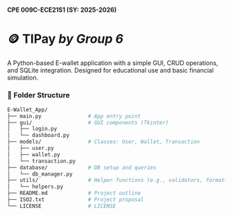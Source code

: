 #### CPE 009C-ECE21S1 (SY: 2025-2026)

# 🪙 **TIPay** *by Group 6*

A Python-based E-wallet application with a simple GUI, CRUD operations, and SQLite integration. Designed for educational use and basic financial simulation.

### 📁 Folder Structure

```bash
E-Wallet_App/
├── main.py               # App entry point
├── gui/                  # GUI components (Tkinter)
│   ├── login.py
│   └── dashboard.py
├── models/               # Classes: User, Wallet, Transaction
│   ├── user.py
│   ├── wallet.py
│   └── transaction.py
├── database/             # DB setup and queries
│   └── db_manager.py
├── utils/                # Helper functions (e.g., validators, formatters)
│   └── helpers.py
├── README.md             # Project outline
├── ISO2.txt              # Project proposal
└── LICENSE               # LICENSE
```
